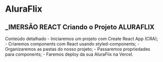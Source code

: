 # AluraFlix
## _IMERSÃO REACT Criando o Projeto ALURAFLIX

Conteúdo detalhado
    - Iniciaremos um projeto com Create React App (CRA);
    - Criaremos components com React usando styled-components;
    - Organizaremos as pastas do nosso projeto;
    - Passaremos propriedades para components;
    - Faremos deploy da sua AluraFlix na Vercel.
